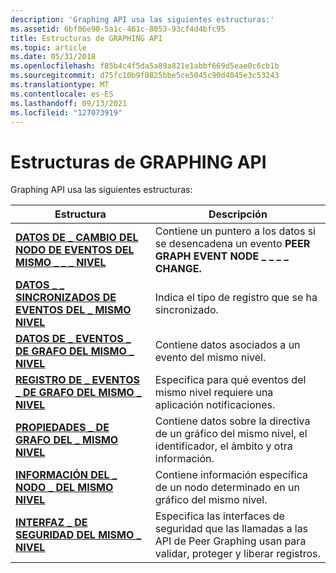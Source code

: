 ```yaml
---
description: 'Graphing API usa las siguientes estructuras:'
ms.assetid: 6bf06e90-5a1c-461c-8053-93cf4d4bfc95
title: Estructuras de GRAPHING API
ms.topic: article
ms.date: 05/31/2018
ms.openlocfilehash: f85b4c4f5da5a89a821e1abbf669d5eae0c6cb1b
ms.sourcegitcommit: d75fc10b9f0825bbe5ce5045c90d4045e3c53243
ms.translationtype: MT
ms.contentlocale: es-ES
ms.lasthandoff: 09/13/2021
ms.locfileid: "127073919"
---
```

# <a name="graphing-api-structures"></a>Estructuras de GRAPHING API

Graphing API usa las siguientes estructuras:



| Estructura                                                                 | Descripción                                                                                                   |
|---------------------------------------------------------------------------|---------------------------------------------------------------------------------------------------------------|
| [**DATOS DE \_ CAMBIO DEL NODO DE EVENTOS DEL MISMO \_ \_ \_ NIVEL**](/windows/desktop/api/P2P/ns-p2p-peer_event_node_change_data)    | Contiene un puntero a los datos si se desencadena un evento **PEER GRAPH EVENT NODE \_ \_ \_ \_ CHANGE.**                  |
| [**DATOS \_ \_ SINCRONIZADOS DE EVENTOS DEL \_ MISMO NIVEL**](/windows/desktop/api/P2P/ns-p2p-peer_event_synchronized_data)   | Indica el tipo de registro que se ha sincronizado.                                                      |
| [**DATOS DE \_ EVENTOS \_ DE GRAFO DEL MISMO \_ NIVEL**](/windows/desktop/api/P2P/ns-p2p-peer_graph_event_data)                 | Contiene datos asociados a un evento del mismo nivel.                                                                   |
| [**REGISTRO DE \_ EVENTOS \_ DE GRAFO DEL MISMO \_ NIVEL**](/windows/desktop/api/P2P/ns-p2p-peer_graph_event_registration) | Especifica para qué eventos del mismo nivel requiere una aplicación notificaciones.                                        |
| [**PROPIEDADES \_ DE GRAFO DEL \_ MISMO NIVEL**](/windows/desktop/api/P2P/ns-p2p-peer_graph_properties)                  | Contiene datos sobre la directiva de un gráfico del mismo nivel, el identificador, el ámbito y otra información.                             |
| [**INFORMACIÓN DEL \_ NODO \_ DEL MISMO NIVEL**](/windows/desktop/api/P2P/ns-p2p-peer_node_info)                                | Contiene información específica de un nodo determinado en un gráfico del mismo nivel.                                   |
| [**INTERFAZ \_ DE SEGURIDAD DEL MISMO \_ NIVEL**](/windows/desktop/api/P2P/ns-p2p-peer_security_interface)              | Especifica las interfaces de seguridad que las llamadas a las API de Peer Graphing usan para validar, proteger y liberar registros. |



 

 

 



